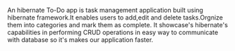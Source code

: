 An hibernate To-Do app is task management application built using
hibernate framework.It enables users to add,edit and delete
tasks.Orgnize them into categories and mark them as complete.
It showcase's hibernate's capabilities in performing CRUD operations
in easy way to communicate with database so it's makes our
application faster.
